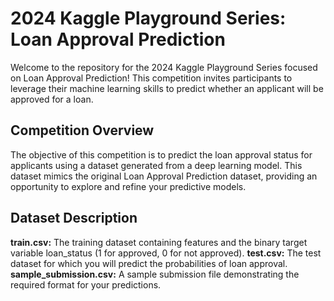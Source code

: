 # 2024 Kaggle Playground Series: Loan Approval Prediction
Welcome to the repository for the 2024 Kaggle Playground Series focused on Loan Approval Prediction! This competition invites participants to leverage their machine learning skills to predict whether an applicant will be approved for a loan.

## Competition Overview
The objective of this competition is to predict the loan approval status for applicants using a dataset generated from a deep learning model. This dataset mimics the original Loan Approval Prediction dataset, providing an opportunity to explore and refine your predictive models.

## Dataset Description
<b>train.csv:</b> The training dataset containing features and the binary target variable loan_status (1 for approved, 0 for not approved).
<b>test.csv:</b> The test dataset for which you will predict the probabilities of loan approval.
<b>sample_submission.csv:</b> A sample submission file demonstrating the required format for your predictions.

